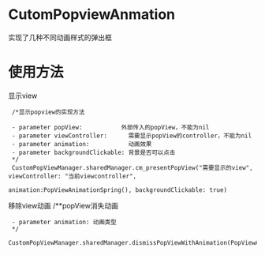 # CutomPopviewAnmation
实现了几种不同动画样式的弹出框
# 使用方法

显示view

     /*显示popview的实现方法
     
     - parameter popView:           外部传入的popView，不能为nil
     - parameter viewController:      需要显示popView的controller，不能为nil
     - parameter animation:           动画效果
     - parameter backgroundClickable: 背景是否可以点击
     */
     CustomPopViewManager.sharedManager.cm_presentPopView("需要显示的view", viewController: "当前viewcontroller", 
                                                          animation:PopViewAnimationSpring(), backgroundClickable: true)

移除view动画
     /**popView消失动画
     
     - parameter animation: 动画类型
     */
     CustomPopViewManager.sharedManager.dismissPopViewWithAnimation(PopViewAnimationSpring())
  
